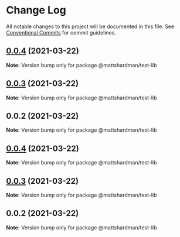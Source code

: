 # Change Log

All notable changes to this project will be documented in this file.
See [Conventional Commits](https://conventionalcommits.org) for commit guidelines.

## [0.0.4](https://github.com/mattshardman/nx-example/compare/@mattshardman/test-lib@0.0.3...@mattshardman/test-lib@0.0.4) (2021-03-22)

**Note:** Version bump only for package @mattshardman/test-lib





## [0.0.3](https://github.com/mattshardman/nx-example/compare/@mattshardman/test-lib@0.0.2...@mattshardman/test-lib@0.0.3) (2021-03-22)

**Note:** Version bump only for package @mattshardman/test-lib





## 0.0.2 (2021-03-22)

**Note:** Version bump only for package @mattshardman/test-lib





## [0.0.4](https://github.com/mattshardman/learn/compare/@mattshardman/test-lib@0.0.3...@mattshardman/test-lib@0.0.4) (2021-03-22)

**Note:** Version bump only for package @mattshardman/test-lib





## [0.0.3](https://github.com/mattshardman/learn/compare/@mattshardman/test-lib@0.0.2...@mattshardman/test-lib@0.0.3) (2021-03-22)

**Note:** Version bump only for package @mattshardman/test-lib





## 0.0.2 (2021-03-22)

**Note:** Version bump only for package @mattshardman/test-lib
